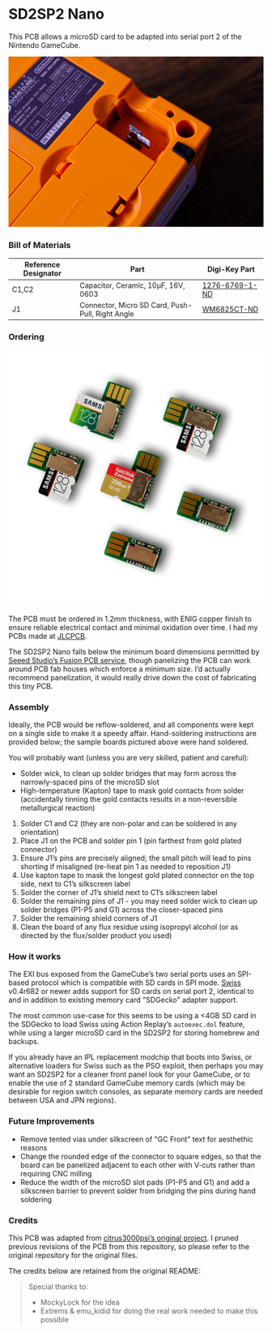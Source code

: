 # SD2SP2 Nano

This PCB allows a microSD card to be adapted into serial port 2 of the Nintendo GameCube.

![An SD2SP2 Nano installed into serial port 2 of a Spice Orange GameCube](https://github.com/ndoo/SD2SP2/blob/master/Photos/Installed.jpg?raw=true "SD2SP2 Installed")

### Bill of Materials

| Reference Designator | Part                                             | Digi-Key Part                                                                                                               |
|----------------------|--------------------------------------------------|-----------------------------------------------------------------------------------------------------------------------------|
| C1,C2                | Capacitor, Ceramic, 10µF, 16V, 0603              | [1276-6769-1-ND](https://www.digikey.com/product-detail/en/samsung-electro-mechanics/CL10X106MO8NRNC/1276-6769-1-ND/5961628) |
| J1                   | Connector, Micro SD Card, Push-Pull, Right Angle | [WM6825CT-ND](https://www.digikey.com/product-detail/en/molex/1050270001/WM6825CT-ND/3045221)                                |

### Ordering

![Assembled SD2SP2 Nanos with microSD cards installed](https://github.com/ndoo/SD2SP2/blob/master/Photos/Boards.png?raw=true "SD2SP2 Boards")

The PCB must be ordered in 1.2mm thickness, with ENIG copper finish to ensure reliable electrical contact and minimal oxidation over time. I had my PCBs made at [JLCPCB](https://jlcpcb.com/).

The SD2SP2 Nano falls below the minimum board dimensions permitted by [Seeed Studio’s Fusion PCB service](http://www.seeedstudio.com/fusion_pcb.html), though panelizing the PCB can work around PCB fab houses which enforce a minimum size. I&rsquo;d actually recommend panelization, it would really drive down the cost of fabricating this tiny PCB.

### Assembly

Ideally, the PCB would be reflow-soldered, and all components were kept on a single side to make it a speedy affair. Hand-soldering instructions are provided below; the sample boards pictured above were hand soldered.

You will probably want (unless you are very skilled, patient and careful):

* Solder wick, to clean up solder bridges that may form across the narrowly-spaced pins of the microSD slot
* High-temperature (Kapton) tape to mask gold contacts from solder (accidentally tinning the gold contacts results in a non-reversible metallurgical reaction)

1. Solder C1 and C2 (they are non-polar and can be soldered in any orientation)
2. Place J1 on the PCB and solder pin 1 (pin farthest from gold plated connector)
3. Ensure J1&rsquo;s pins are precisely aligned; the small pitch will lead to pins shorting if misaligned (re-heat pin 1 as needed to reposition J1)
4. Use kapton tape to mask the longest gold plated connector on the top side, next to C1&rsquo;s silkscreen label
5. Solder the corner of J1&rsquo;s shield next to C1&rsquo;s silkscreen label
6. Solder the remaining pins of J1 - you may need solder wick to clean up solder bridges (P1-P5 and G1) across the closer-spaced pins
7. Solder the remaining shield corners of J1
8. Clean the board of any flux residue using isopropyl alcohol (or as directed by the flux/solder product you used)

### How it works

The EXI bus exposed from the GameCube&rsquo;s two serial ports uses an SPI-based protocol which is compatible with SD cards in SPI mode. [Swiss](https://github.com/emukidid/swiss-gc/releases) v0.4r682 or newer adds support for SD cards on serial port 2, identical to and in addition to existing memory card "SDGecko" adapter support.

The most common use-case for this seems to be using a &lt;4GB SD card in the SDGecko to load Swiss using Action Replay’s `autoexec.dol` feature, while using a larger microSD card in the SD2SP2 for storing homebrew and backups.

If you already have an IPL replacement modchip that boots into Swiss, or alternative loaders for Swiss such as the PSO exploit, then perhaps you may want an SD2SP2 for a cleaner front panel look for your GameCube, or to enable the use of 2 standard GameCube memory cards (which may be desirable for region switch consoles, as separate memory cards are needed between USA and JPN regions).

### Future Improvements

* Remove tented vias under silkscreen of "GC Front" text for aesthethic reasons
* Change the rounded edge of the connector to square edges, so that the board can be panelized adjacent to each other with V-cuts rather than requiring CNC milling
* Reduce the width of the microSD slot pads (P1-P5 and G1) and add a silkscreen barrier to prevent solder from bridging the pins during hand soldering

### Credits

This PCB was adapted from [citrus3000psi&rsquo;s original project](https://github.com/citrus3000psi/SD2SP2). I pruned previous revisions of the PCB from this repository, so please refer to the original repository for the original files.

The credits below are retained from the original README:

> Special thanks to:
> * MockyLock for the idea
> * Extrems & emu_kidid for doing the real work needed to make this possible